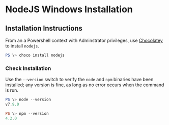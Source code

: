 NodeJS Windows Installation
===========================

## Installation Instructions

From an a Powershell context with Adminstrator privileges, use
[Chocolatey](https://chocolatey.org) to install `nodejs`.

~~~~~~powershell
PS \> choco install nodejs
~~~~~~

### Check Installation

Use the `--version` switch to verify the `node` and `npm` binaries have been
installed; any version is fine, as long as no error occurs when the command is
run.

~~~~~~powershell
PS \> node --version
v7.9.0

PS \> npm --version
4.2.0
~~~~~~
